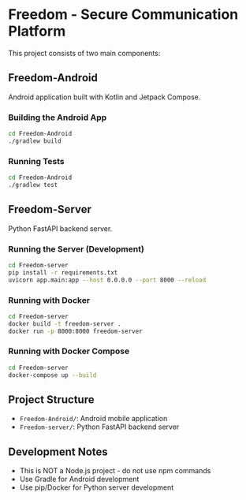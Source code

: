 # Freedom - Secure Communication Platform

This project consists of two main components:

## Freedom-Android
Android application built with Kotlin and Jetpack Compose.

### Building the Android App
```bash
cd Freedom-Android
./gradlew build
```

### Running Tests
```bash
cd Freedom-Android
./gradlew test
```

## Freedom-Server
Python FastAPI backend server.

### Running the Server (Development)
```bash
cd Freedom-server
pip install -r requirements.txt
uvicorn app.main:app --host 0.0.0.0 --port 8000 --reload
```

### Running with Docker
```bash
cd Freedom-server
docker build -t freedom-server .
docker run -p 8000:8000 freedom-server
```

### Running with Docker Compose
```bash
cd Freedom-server
docker-compose up --build
```

## Project Structure
- `Freedom-Android/`: Android mobile application
- `Freedom-server/`: Python FastAPI backend server

## Development Notes
- This is NOT a Node.js project - do not use npm commands
- Use Gradle for Android development
- Use pip/Docker for Python server development